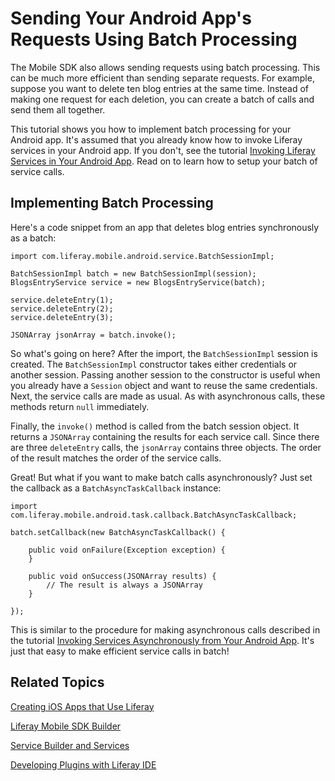 # Sending Your Android App's Requests Using Batch Processing [](id=sending-your-android-apps-requests-using-batch-processing)

The Mobile SDK also allows sending requests using batch processing. This can be
much more efficient than sending separate requests. For example, suppose you 
want to delete ten blog entries at the same time. Instead of making one request 
for each deletion, you can create a batch of calls and send them all together. 

This tutorial shows you how to implement batch processing for your Android app.
It's assumed that you already know how to invoke Liferay services in your
Android app. If you don't, see the tutorial
[Invoking Liferay Services in Your Android App](/develop/tutorials/-/knowledge_base/6-2/invoking-liferay-services-android).
Read on to learn how to setup your batch of service calls. 

## Implementing Batch Processing [](id=implementing-batch-processing)

Here's a code snippet from an app that deletes blog entries synchronously as a
batch: 

    import com.liferay.mobile.android.service.BatchSessionImpl;

    BatchSessionImpl batch = new BatchSessionImpl(session);
    BlogsEntryService service = new BlogsEntryService(batch);

    service.deleteEntry(1);
    service.deleteEntry(2);
    service.deleteEntry(3);

    JSONArray jsonArray = batch.invoke();

So what's going on here? After the import, the `BatchSessionImpl` session is 
created. The `BatchSessionImpl` constructor takes either credentials or another 
session. Passing another session to the constructor is useful when you 
already have a `Session` object and want to reuse the same credentials. Next, 
the service calls are made as usual. As with asynchronous calls, these methods 
return `null` immediately. 

Finally, the `invoke()` method is called from the batch session object. It
returns a `JSONArray` containing the results for each service call. Since there
are three `deleteEntry` calls, the `jsonArray` contains three objects. The order
of the result matches the order of the service calls. 

Great! But what if you want to make batch calls asynchronously? Just set the 
callback as a `BatchAsyncTaskCallback` instance: 

    import com.liferay.mobile.android.task.callback.BatchAsyncTaskCallback;

    batch.setCallback(new BatchAsyncTaskCallback() {

        public void onFailure(Exception exception) {
        }

        public void onSuccess(JSONArray results) {
            // The result is always a JSONArray 
        }

    });

This is similar to the procedure for making asynchronous calls described in the 
tutorial [Invoking Services Asynchronously from Your Android App](/develop/tutorials/-/knowledge_base/6-2/invoking-services-asynchronously-android). 
It's just that easy to make efficient service calls in batch! 

## Related Topics [](id=related-topics)

[Creating iOS Apps that Use Liferay](/develop/tutorials/-/knowledge_base/6-2/creating-ios-apps-that-use-liferay)

[Liferay Mobile SDK Builder](/develop/tutorials/-/knowledge_base/6-2/liferay-mobile-sdk-builder)

[Service Builder and Services](/develop/tutorials/-/knowledge_base/6-2/service-builder)

[Developing Plugins with Liferay IDE](/develop/tutorials/-/knowledge_base/6-2/liferay-ide)
